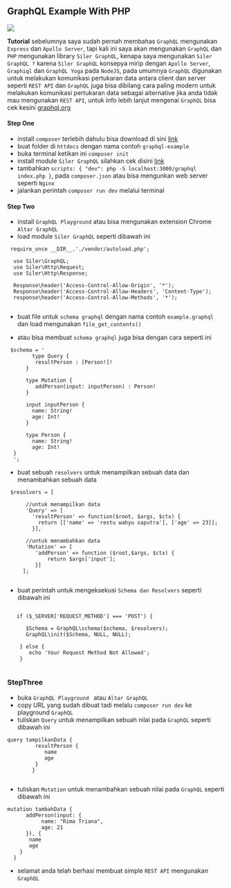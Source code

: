 ## GraphQL Example With PHP

![](https://i.imgur.com/lNZUTQS.png)

**Tutorial** sebelumnya saya sudah pernah membahas `GraphQL` mengunakan `Express` dan `Apollo Server`, tapi kali ini saya akan mengunakan `GraphQL` dan `PHP` mengunakan library `Siler GraphQL`, kenapa saya mengunakan `Siler GraphQL ?` karena `Siler GraphQL` konsepya mirip dengan `Apollo Server`, `Graphiql` dan `GraphQL Yoga` pada `NodeJS`, pada umumnya `GraphQL` digunakan untuk melakukan komunikasi pertukaran data antara client dan server seperti `REST API` dan `GraphQL` juga bisa dibilang cara paling modern untuk melakukan komunikasi pertukaran  data sebagai alternative jika anda tidak mau mengunakan `REST API`, untuk info lebih lanjut mengenai `GraphQL` bisa cek kesini [graphql.org](https://graphql.org/)

#### Step One

- install `composer` terlebih dahulu bisa download di sini [link](https://getcomposer.org/)
- buat folder di `httdocs` dengan nama contoh `graphql-example` 
- buka terminal ketikan ini `composer init`
- install module `Siler GraphQL` silahkan cek disini [link](https://packagist.org/packages/leocavalcante/siler)
- tambahkan `scripts: { "dev": php -S localhost:3000/graphql index.php }`, pada `composer.json` atau bisa mengunkan web server seperti `Nginx`
- jalankan perintah `composer run dev` melalui terminal

#### Step Two

-  install `GraphQL Playground` atau bisa mengunakan extension Chrome `Altar GraphQL`
- load module `Siler GraphQL` seperti dibawah ini

<pre><code> require_once __DIR__.'./vendor/autoload.php';

  use Siler\GraphQL;
  use Siler\Http\Request;
  use Siler\Http\Response;

  Response\header('Access-Control-Allow-Origin', '*');
  Response\header('Access-Control-Allow-Headers', 'Content-Type');
  response\header('Access-Control-Allow-Methods', '*');

</code></pre>

- buat file untuk `schema graphql` dengan nama contoh `example.graphql` dan load mengunakan `file_get_contents() `

- atau bisa membuat `schema graphql`  juga bisa dengan cara seperti ini

<pre><code> $schema = '
		type Query {
		 resultPerson : [Person!]!
	  }

	  type Mutation {
		 addPerson(input: inputPerson) : Person!
	  }

	  input inputPerson {
		name: String!
		age: Int!
	  }

	  type Person {
		name: String!
		age: Int!
  }
  ';</code></pre>
  
  - buat sebuah `resolvers` untuk menampilkan sebuah data dan menambahkan sebuah data
  
  <pre><code> $resolvers = [
  
	  //untuk menampilkan data
	  'Query' => [
		'resultPerson' => function($root, $args, $ctx) {
		  return [['name' => 'restu wahyu saputra'], ['age' => 23]];
		}],
  
	  //untuk menambahkan data
	  'Mutation' => [
		 'addPerson' => function ($root,$args, $ctx) {
			 return $args['input'];
		 }]
	 ];
  </code></pre>
  
  - buat perintah untuk mengeksekusi `Schema dan Resolvers` seperti dibawah ini
  
   <pre><code>
   if ($_SERVER['REQUEST_METHOD'] === 'POST') {
   
	  $Schema = GraphQL\schema($schema, $resolvers);
	  GraphQL\init($Schema, NULL, NULL);
	  
	} else {
	   echo 'Your Request Method Not Allowed';
	}
   </code></pre>
   
   ### StepThree
   
   - buka `GraphQL Playground ` atau `Altar GraphQL`
   - copy URL yang sudah dibuat tadi melalu `composer run dev` ke playground `GraphQL`
   - tuliskan `Query` untuk menampilkan sebuah nilai pada `GraphQL` seperti dibawah ini
   
   <pre><code>query tampilkanData {
		 resultPerson {
		    name
			age
		 }
		}
   </code></pre>

-  tuliskan `Mutation` untuk menambahkan sebuah nilai pada `GraphQL` seperti dibawah ini

<pre><code>mutation tambahData {
      addPerson(input: {
           name: "Rima Triana",
           age: 21
      }), {
       name
       age
    }
  }
</code></pre>
- selamat anda telah berhasi membuat simple `REST API` mengunakan `GraphQL` 